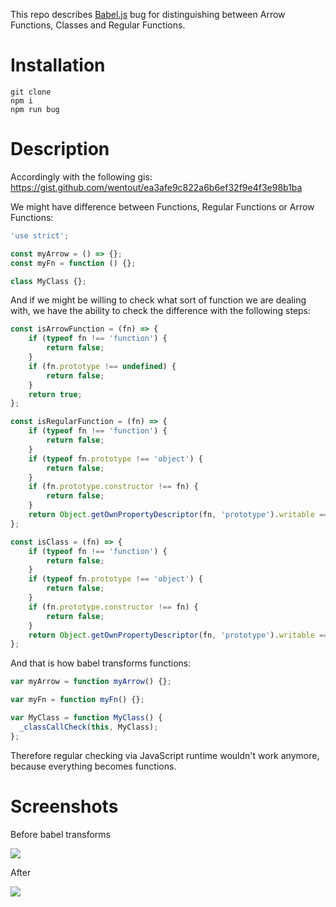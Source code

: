 This repo describes [Babel.js](https://github.com/babel/babel) bug for distinguishing between Arrow Functions, Classes and Regular Functions.

# Installation

```
git clone
npm i
npm run bug
```

# Description

Accordingly with the following gis: https://gist.github.com/wentout/ea3afe9c822a6b6ef32f9e4f3e98b1ba

We might have difference between Functions, Regular Functions or Arrow Functions:

```javascript
'use strict';

const myArrow = () => {};
const myFn = function () {};

class MyClass {};
```

And if we might be willing to check what sort of function we are dealing with, we have the ability to check the difference with the following steps:

```javascript
const isArrowFunction = (fn) => {
	if (typeof fn !== 'function') {
		return false;
	}
	if (fn.prototype !== undefined) {
		return false;
	}
	return true;
};

const isRegularFunction = (fn) => {
	if (typeof fn !== 'function') {
		return false;
	}
	if (typeof fn.prototype !== 'object') {
		return false;
	}
	if (fn.prototype.constructor !== fn) {
		return false;
	}
	return Object.getOwnPropertyDescriptor(fn, 'prototype').writable === true;
};

const isClass = (fn) => {
	if (typeof fn !== 'function') {
		return false;
	}
	if (typeof fn.prototype !== 'object') {
		return false;
	}
	if (fn.prototype.constructor !== fn) {
		return false;
	}
	return Object.getOwnPropertyDescriptor(fn, 'prototype').writable === false;
};
```

And that is how babel transforms functions:

```javascript
var myArrow = function myArrow() {};

var myFn = function myFn() {};

var MyClass = function MyClass() {
  _classCallCheck(this, MyClass);
};
```

Therefore regular checking via JavaScript runtime wouldn't work anymore, because everything becomes functions.

# Screenshots

Before babel transforms

![](https://habrastorage.org/webt/iu/4j/zt/iu4jztsnvsstnaedrr3wdmcjvxw.png)

After

![](https://habrastorage.org/webt/bb/he/u2/bbheu29ij5lh7fcayp31mg9cvyc.png)
